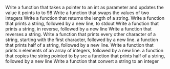 Write a function that takes a pointer to an int as parameter and updates the value it points to to 98
Write a function that swaps the values of two integers
Write a function that returns the length of a string.
Write a function that prints a string, followed by a new line, to stdout
Write a function that prints a string, in reverse, followed by a new line
Write a function that reverses a string.
Write a function that prints every other character of a string, starting with the first character, followed by a new line.
a function that prints half of a string, followed by a new line.
Write a function that prints n elements of an array of integers, followed by a new line.
 a function that copies the string pointed to by src
 a function that prints half of a string, followed by a new line
Write a function that convert a string to an integer
